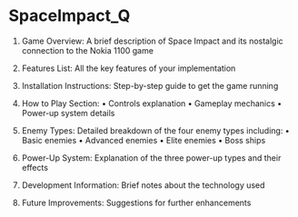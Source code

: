 # SpaceImpact_Q

1. Game Overview: A brief description of Space Impact and its nostalgic connection to the Nokia 1100 game

2. Features List: All the key features of your implementation

3. Installation Instructions: Step-by-step guide to get the game running

4. How to Play Section:
   • Controls explanation
   • Gameplay mechanics
   • Power-up system details

5. Enemy Types: Detailed breakdown of the four enemy types including:
   • Basic enemies
   • Advanced enemies
   • Elite enemies
   • Boss ships

6. Power-Up System: Explanation of the three power-up types and their effects

7. Development Information: Brief notes about the technology used

8. Future Improvements: Suggestions for further enhancements
